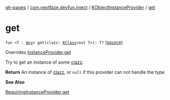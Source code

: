 [gh-pages](../../index.md) / [com.nextfaze.devfun.inject](../index.md) / [KObjectInstanceProvider](index.md) / [get](.)

# get

`fun <T : `[`Any`](https://kotlinlang.org/api/latest/jvm/stdlib/kotlin/-any/index.html)`> get(clazz: `[`KClass`](https://kotlinlang.org/api/latest/jvm/stdlib/kotlin.reflect/-k-class/index.html)`<out T>): T?` [(source)](https://github.com/NextFaze/dev-fun/tree/master/devfun/src/main/java/com/nextfaze/devfun/inject/InstanceProviders.kt#L69)

Overrides [InstanceProvider.get](../-instance-provider/get.md)

Try to get an instance of some [clazz](get.md#com.nextfaze.devfun.inject.KObjectInstanceProvider$get(kotlin.reflect.KClass((com.nextfaze.devfun.inject.KObjectInstanceProvider.get.T)))/clazz).

**Return**
An instance of [clazz](get.md#com.nextfaze.devfun.inject.KObjectInstanceProvider$get(kotlin.reflect.KClass((com.nextfaze.devfun.inject.KObjectInstanceProvider.get.T)))/clazz), or `null` if this provider can not handle the type

**See Also**

[RequiringInstanceProvider.get](../-requiring-instance-provider/get.md)


